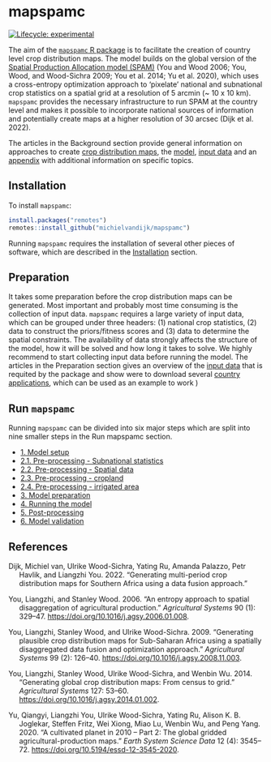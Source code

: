 
<!-- README.md is generated from README.Rmd. Please edit that file -->

# mapspamc

<!-- badges: start -->

[![Lifecycle:
experimental](https://img.shields.io/badge/lifecycle-experimental-orange.svg)](https://www.tidyverse.org/lifecycle/#experimental)
<!-- badges: end -->

The aim of the [`mapspamc` R
package](https://github.com/michielvandijk/mapspamc) is to facilitate
the creation of country level crop distribution maps. The model builds
on the global version of the [Spatial Production Allocation model
(SPAM)](http://www.mapspam.info) (You and Wood 2006; You, Wood, and
Wood-Sichra 2009; You et al. 2014; Yu et al. 2020), which uses a
cross-entropy optimization approach to ‘pixelate’ national and
subnational crop statistics on a spatial grid at a resolution of 5
arcmin (\~ 10 x 10 km). `mapspamc` provides the necessary infrastructure
to run SPAM at the country level and makes it possible to incorporate
national sources of information and potentially create maps at a higher
resolution of 30 arcsec (Dijk et al. 2022).

The articles in the Background section provide general information on
approaches to create [crop distribution
maps](articles/crop_distribution_maps.html), the
[model](articles/model_description.html), [input
data](articles/input_data.html) and an
[appendix](articles/appendix.html) with additional information on
specific topics.

## Installation

To install `mapspamc`:

``` r
install.packages("remotes")
remotes::install_github("michielvandijk/mapspamc")
```

Running `mapspamc` requires the installation of several other pieces of
software, which are described in the
[Installation](articles/software.html) section.

## Preparation

It takes some preparation before the crop distribution maps can be
generated. Most important and probably most time consuming is the
collection of input data. `mapspamc` requires a large variety of input
data, which can be grouped under three headers: (1) national crop
statistics, (2) data to construct the priors/fitness scores and (3) data
to determine the spatial constraints. The availability of data strongly
affects the structure of the model, how it will be solved and how long
it takes to solve. We highly recommend to start collecting input data
before running the model. The articles in the Preparation section gives
an overview of the [input data](articles/input_data.html) that is
requited by the package and show were to download several [country
applications](articles/country_examples.html), which can be used as an
example to work )

## Run `mapspamc`

Running `mapspamc` can be divided into six major steps which are split
into nine smaller steps in the Run mapspamc section.

-   [1. Model setup](articles/model_setup.html)
-   [2.1. Pre-processing - Subnational
    statistics](articles/preprocessing_subnational_statistics.html)
-   [2.2. Pre-processing - Spatial
    data](articles/preprocessing_spatial_data.html)
-   [2.3. Pre-processing -
    cropland](articles/preprocessing_cropland.html)
-   [2.4. Pre-processing - irrigated
    area](articles/pre_processing_irrigated_area.html)
-   [3. Model preparation](articles/model_preparation.html)
-   [4. Running the model](articles/run_model.html)
-   [5. Post-processing](articles/postprocessing.html)
-   [6. Model validation](articles/model_validation.html)

## References

<div id="refs" class="references csl-bib-body hanging-indent">

<div id="ref-VanDijk2022b" class="csl-entry">

Dijk, Michiel van, Ulrike Wood-Sichra, Yating Ru, Amanda Palazzo, Petr
Havlik, and Liangzhi You. 2022. “<span class="nocase">Generating
multi-period crop distribution maps for Southern Africa using a data
fusion approach</span>.”

</div>

<div id="ref-You2006" class="csl-entry">

You, Liangzhi, and Stanley Wood. 2006. “<span class="nocase">An entropy
approach to spatial disaggregation of agricultural production</span>.”
*Agricultural Systems* 90 (1): 329–47.
<https://doi.org/10.1016/j.agsy.2006.01.008>.

</div>

<div id="ref-You2009" class="csl-entry">

You, Liangzhi, Stanley Wood, and Ulrike Wood-Sichra. 2009. “<span
class="nocase">Generating plausible crop distribution maps for
Sub-Saharan Africa using a spatially disaggregated data fusion and
optimization approach</span>.” *Agricultural Systems* 99 (2): 126–40.
<https://doi.org/10.1016/j.agsy.2008.11.003>.

</div>

<div id="ref-You2014a" class="csl-entry">

You, Liangzhi, Stanley Wood, Ulrike Wood-Sichra, and Wenbin Wu. 2014.
“<span class="nocase">Generating global crop distribution maps: From
census to grid</span>.” *Agricultural Systems* 127: 53–60.
<https://doi.org/10.1016/j.agsy.2014.01.002>.

</div>

<div id="ref-Yu2020" class="csl-entry">

Yu, Qiangyi, Liangzhi You, Ulrike Wood-Sichra, Yating Ru, Alison K. B.
Joglekar, Steffen Fritz, Wei Xiong, Miao Lu, Wenbin Wu, and Peng Yang.
2020. “<span class="nocase">A cultivated planet in 2010 – Part 2: The
global gridded agricultural-production maps</span>.” *Earth System
Science Data* 12 (4): 3545–72.
<https://doi.org/10.5194/essd-12-3545-2020>.

</div>

</div>
